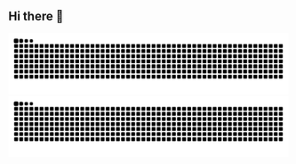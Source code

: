 ## Hi there 👋

 
![GitHub Snake Light](https://raw.githubusercontent.com/satyamkr203/satyamkr203/output/github-contribution-snake.svg#gh-light-mode-only)
![GitHub Snake Dark](https://raw.githubusercontent.com/satyamkr203/satyamkr203/output/github-contribution-snake-dark.svg#gh-dark-mode-only)

